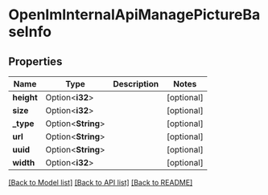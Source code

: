 # OpenImInternalApiManagePictureBaseInfo

## Properties

Name | Type | Description | Notes
------------ | ------------- | ------------- | -------------
**height** | Option<**i32**> |  | [optional]
**size** | Option<**i32**> |  | [optional]
**_type** | Option<**String**> |  | [optional]
**url** | Option<**String**> |  | [optional]
**uuid** | Option<**String**> |  | [optional]
**width** | Option<**i32**> |  | [optional]

[[Back to Model list]](../README.md#documentation-for-models) [[Back to API list]](../README.md#documentation-for-api-endpoints) [[Back to README]](../README.md)


